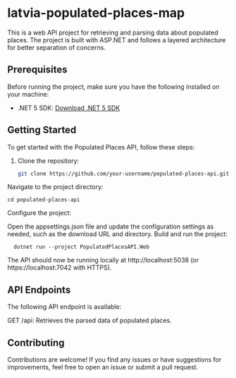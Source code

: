 # latvia-populated-places-map

This is a web API project for retrieving and parsing data about populated places. The project is built with ASP.NET and follows a layered architecture for better separation of concerns.

## Prerequisites

Before running the project, make sure you have the following installed on your machine:

- .NET 5 SDK: [Download .NET 5 SDK](https://dotnet.microsoft.com/download)

## Getting Started

To get started with the Populated Places API, follow these steps:

1. Clone the repository:

    ```bash
    git clone https://github.com/your-username/populated-places-api.git
    
Navigate to the project directory:

    cd populated-places-api
  
Configure the project:

Open the appsettings.json file and update the configuration settings as needed, such as the download URL and directory.
Build and run the project:

      dotnet run --project PopulatedPlacesAPI.Web
      
The API should now be running locally at http://localhost:5038 (or https://localhost:7042 with HTTPS).

## API Endpoints

The following API endpoint is available:

GET /api: Retrieves the parsed data of populated places.

## Contributing

Contributions are welcome! If you find any issues or have suggestions for improvements, feel free to open an issue or submit a pull request.
